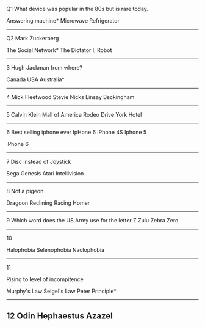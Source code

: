 
Q1
What device was popular in the 80s but is rare today.

Answering machine*
Microwave
Refrigerator

-----

Q2
Mark Zuckerberg

The Social Network*
The Dictator
I, Robot

-----

3
Hugh Jackman from where?

Canada
USA
Australia*

----

4
Mick Fleetwood
Stevie Nicks
Linsay Beckingham

----
5
Calvin Klein
Mall of America
Rodeo Drive
York Hotel

----

6
Best selling iphone ever
IpHone 6
iPhone 4S
Iphone 5

iPhone 6

-----

7
Disc instead of Joystick

Sega Genesis
Atari
Intellivision

-----

8
Not a pigeon

Dragoon
Reclining
Racing Homer

----
9
Which word does the US Army use for the letter Z
Zulu
Zebra
Zero

----
10

Halophobia
Selenophobia
Naclophobia

----
11

Rising to level of incompitence

Murphy's Law
Seigel's Law
Peter Principle*

---
12
Odin
Hephaestus
Azazel
---
